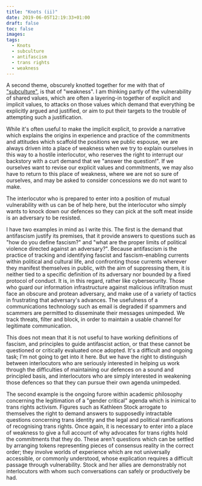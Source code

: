 ```yaml
---
title: "Knots (ii)"
date: 2019-06-05T12:19:33+01:00
draft: false
toc: false
images:
tags:
  - Knots
  - subculture
  - antifascism
  - trans rights
  - weakness
---
```

A second theme, obscurely knotted together for me with that of ["subculture"](posts/knots), is that of "weakness". I am thinking partly of the vulnerability of shared values, which are often a layering-in together of explicit and implicit values, to attacks on those values which demand that everything be explicitly argued and justified, or aim to put their targets to the trouble of attempting such a justification.

While it's often useful to make the implicit explicit, to provide a narrative which explains the origins in experience and practice of the commitments and attitudes which scaffold the positions we public espouse, we are always driven into a place of weakness when we try to explain ourselves in this way to a hostile interlocutor, who reserves the right to interrupt our backstory with a curt demand that we "answer the question!". If we ourselves want to revise our explicit values and commitments, we may also have to return to this place of weakness, where we are not so sure of ourselves, and may be asked to consider concessions we do not want to make.

The interlocutor who is prepared to enter into a position of mutual vulnerability with us can be of help here, but the interlocutor who simply wants to knock down our defences so they can pick at the soft meat inside is an adversary to be resisted.

I have two examples in mind as I write this. The first is the demand that antifascism justify its premises, that it provide answers to questions such as "how do you define fascism?" and "what are the proper limits of political violence directed against an adversary?". Because antifascism is the practice of tracking and identifying fascist and fascism-enabling currents within political and cultural life, and confronting those currents wherever they manifest themselves in public, with the aim of suppressing them, it is neither tied to a specific definition of its adversary nor bounded by a fixed protocol of conduct. It is, in this regard, rather like cybersecurity. Those who guard our information infrastructure against malicious infiltration must face an obscure and protean adversary, and make use of a variety of tactics in frustrating that adversary's advances. The usefulness of a communications technology such as email is degraded if spammers and scammers are permitted to disseminate their messages unimpeded. We track threats, filter and block, in order to maintain a usable channel for legitimate communication.

This does not mean that it is not useful to have working definitions of fascism, and principles to guide antifascist action, or that these cannot be questioned or critically evaluated once adopted. It's a difficult and ongoing task; I'm not going to get into it here. But we have the right to distinguish between interlocutors who are seriously interested in helping us work through the difficulties of maintaining our defences on a sound and principled basis, and interlocutors who are simply interested in weakening those defences so that they can pursue their own agenda unimpeded.

The second example is the ongoing furore within academic philosophy concerning the legitimation of a "gender critical" agenda which is inimical to trans rights activism. Figures such as Kathleen Stock arrogate to themselves the right to demand answers to supposedly intractable questions concerning trans identity and the legal and political ramifications of recognising trans rights. Once again, it is necessary to enter into a place of weakness to give a full account of why advocates for trans rights hold the commitments that they do. These aren't questions which can be settled by arranging tokens representing pieces of consensus reality in the correct order; they involve worlds of experience which are not universally accessible, or commonly understood, whose explication requires a difficult passage through vulnerability. Stock and her allies are demonstrably not interlocutors with whom such conversations can safely or productively be had.
